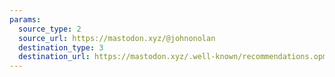 ```yaml
---
params:
  source_type: 2
  source_url: https://mastodon.xyz/@johnonolan
  destination_type: 3
  destination_url: https://mastodon.xyz/.well-known/recommendations.opml
---
```

